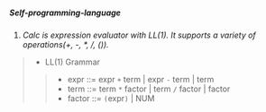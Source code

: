 ##### Self-programming-language
1. _Calc is expression evaluator with LL(1).
It supports a variety of operations(+, -, *, /, ())._

>* LL(1) Grammar
>>* expr ::= expr `+` term | expr `-` term | term
>>* term ::= term `*` factor | term `/` factor | factor
>>* factor ::= `(`expr`)` | NUM

